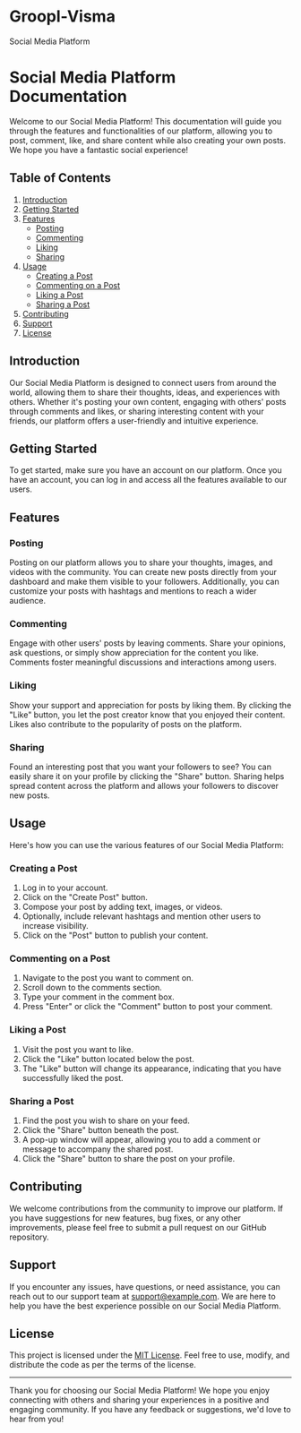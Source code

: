 # Groopl-Visma
Social Media Platform
# Social Media Platform Documentation

Welcome to our Social Media Platform! This documentation will guide you through the features and functionalities of our platform, allowing you to post, comment, like, and share content while also creating your own posts. We hope you have a fantastic social experience!

## Table of Contents

1. [Introduction](#introduction)
2. [Getting Started](#getting-started)
3. [Features](#features)
   - [Posting](#posting)
   - [Commenting](#commenting)
   - [Liking](#liking)
   - [Sharing](#sharing)
4. [Usage](#usage)
   - [Creating a Post](#creating-a-post)
   - [Commenting on a Post](#commenting-on-a-post)
   - [Liking a Post](#liking-a-post)
   - [Sharing a Post](#sharing-a-post)
5. [Contributing](#contributing)
6. [Support](#support)
7. [License](#license)

## Introduction

Our Social Media Platform is designed to connect users from around the world, allowing them to share their thoughts, ideas, and experiences with others. Whether it's posting your own content, engaging with others' posts through comments and likes, or sharing interesting content with your friends, our platform offers a user-friendly and intuitive experience.

## Getting Started

To get started, make sure you have an account on our platform. Once you have an account, you can log in and access all the features available to our users.

## Features

### Posting

Posting on our platform allows you to share your thoughts, images, and videos with the community. You can create new posts directly from your dashboard and make them visible to your followers. Additionally, you can customize your posts with hashtags and mentions to reach a wider audience.

### Commenting

Engage with other users' posts by leaving comments. Share your opinions, ask questions, or simply show appreciation for the content you like. Comments foster meaningful discussions and interactions among users.

### Liking

Show your support and appreciation for posts by liking them. By clicking the "Like" button, you let the post creator know that you enjoyed their content. Likes also contribute to the popularity of posts on the platform.

### Sharing

Found an interesting post that you want your followers to see? You can easily share it on your profile by clicking the "Share" button. Sharing helps spread content across the platform and allows your followers to discover new posts.

## Usage

Here's how you can use the various features of our Social Media Platform:

### Creating a Post

1. Log in to your account.
2. Click on the "Create Post" button.
3. Compose your post by adding text, images, or videos.
4. Optionally, include relevant hashtags and mention other users to increase visibility.
5. Click on the "Post" button to publish your content.

### Commenting on a Post

1. Navigate to the post you want to comment on.
2. Scroll down to the comments section.
3. Type your comment in the comment box.
4. Press "Enter" or click the "Comment" button to post your comment.

### Liking a Post

1. Visit the post you want to like.
2. Click the "Like" button located below the post.
3. The "Like" button will change its appearance, indicating that you have successfully liked the post.

### Sharing a Post

1. Find the post you wish to share on your feed.
2. Click the "Share" button beneath the post.
3. A pop-up window will appear, allowing you to add a comment or message to accompany the shared post.
4. Click the "Share" button to share the post on your profile.

## Contributing

We welcome contributions from the community to improve our platform. If you have suggestions for new features, bug fixes, or any other improvements, please feel free to submit a pull request on our GitHub repository.

## Support

If you encounter any issues, have questions, or need assistance, you can reach out to our support team at support@example.com. We are here to help you have the best experience possible on our Social Media Platform.

## License

This project is licensed under the [MIT License](LICENSE.md). Feel free to use, modify, and distribute the code as per the terms of the license.

---

Thank you for choosing our Social Media Platform! We hope you enjoy connecting with others and sharing your experiences in a positive and engaging community. If you have any feedback or suggestions, we'd love to hear from you!

